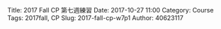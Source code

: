 Title: 2017 Fall CP 第七週練習
Date: 2017-10-27 11:00
Category: Course
Tags: 2017fall, CP
Slug: 2017-fall-cp-w7p1
Author: 40623117



<!-- PELICAN_END_SUMMARY -->